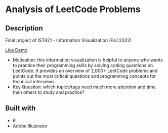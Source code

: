 # Analysis of LeetCode Problems

## Description

Final project of IST421 - Information Visualization (Fall 2022)

[Live Demo](https://drive.google.com/file/d/1A8Rm7SrLQuF98ynDD4VxmlC9B0Mqai3f/view?usp=sharing)

- Motivation: this information visualization is helpful to anyone who wants to practice their programming skills by solving coding questions on LeetCode. It provides an overview of 2,000+ LeetCode problems and points out the most critical questions and programming concepts for technical interviews.
- Key Question: which topics/tags need much more attention and time than others to study and practice?

## Built with

- R
- Adobe Illustrator

